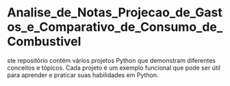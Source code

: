 # Analise_de_Notas_Projecao_de_Gastos_e_Comparativo_de_Consumo_de_Combustivel
ste repositório contém vários projetos Python que demonstram diferentes conceitos e tópicos. Cada projeto é um exemplo funcional que pode ser útil para aprender e praticar suas habilidades em Python.
